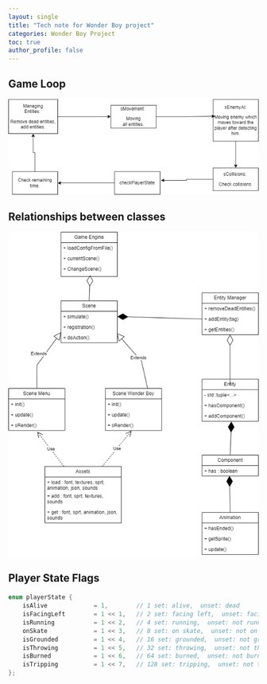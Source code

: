 ```yaml
---
layout: single
title: "Tech note for Wonder Boy project"
categories: Wonder Boy Project
toc: true
author_profile: false
---
```


## Game Loop
![GameLoop.png](../assets/images/GameLoop.png)

## Relationships between classes
![ClassDiagram.png](../assets/images/ClassDiagram.png)

## Player State Flags
```c
enum playerState {
    isAlive         	= 1,        // 1 set: alive,  unset: dead
    isFacingLeft        = 1 << 1,   // 2 set: facing left,  unset: facing right
    isRunning	        = 1 << 2,   // 4 set: running,  unset: not running, stand
    onSkate        	    = 1 << 3,   // 8 set: on skate,  unset: not on skate
    isGrounded          = 1 << 4,   // 16 set: grounded,  unset: not grounded
    isThrowing	        = 1 << 5,   // 32 set: throwing,  unset: not throwing
    isBurned       	    = 1 << 6,   // 64 set: burned,  unset: not burned
    isTripping          = 1 << 7,   // 128 set: tripping,  unset: not tripping
};
```
